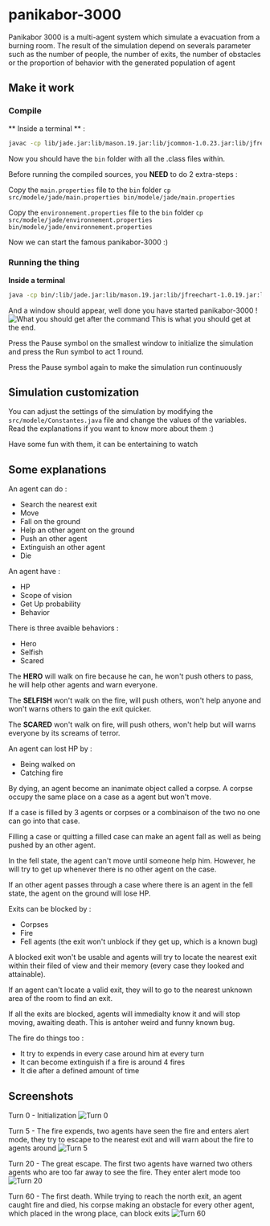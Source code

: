 # panikabor-3000
Panikabor 3000 is a multi-agent system which simulate a evacuation from a burning room. 
The result of the simulation depend on severals parameter such as the number of people, 
the number of exits, the number of obstacles or the proportion of behavior with the generated population of agent

## Make it work
### Compile

** Inside a terminal ** :
```bash
javac -cp lib/jade.jar:lib/mason.19.jar:lib/jcommon-1.0.23.jar:lib/jfreechart-1.0.19.jar:lib/javafx.base.jar src/gui/* src/main/* src/modele/jade/*.java src/modele/*.java src/modele/pathfinding/*.java -d bin/
```
Now you should have the `bin` folder with all the .class files within.

Before running the compiled sources, you **NEED** to do 2 extra-steps :

Copy the `main.properties` file to the `bin` folder
`cp src/modele/jade/main.properties bin/modele/jade/main.properties`

Copy the `environnement.properties` file to the `bin` folder
`cp src/modele/jade/environnement.properties bin/modele/jade/environnement.properties`

Now we can start the famous panikabor-3000 :)

### Running the thing

**Inside a terminal**
```bash
java -cp bin/:lib/jade.jar:lib/mason.19.jar:lib/jfreechart-1.0.19.jar:lib/javafx.base.jar:lib/jcommon-1.0.23.jar main.Main 
```

And a window should appear, well done you have started panikabor-3000 !
![What you should get after the command](https://i.imgur.com/bPjbCYD.png)
This is what you should get at the end.

Press the Pause symbol on the smallest window to initialize the simulation and press the Run symbol to act 1 round.

Press the Pause symbol again to make the simulation run continuously

## Simulation customization

You can adjust the settings of the simulation by modifying the `src/modele/Constantes.java` file and change the values of the variables. Read the explanations if you want to know more about them :)

Have some fun with them, it can be entertaining to watch 

## Some explanations

An agent can do :
* Search the nearest exit
* Move
* Fall on the ground
* Help an other agent on the ground
* Push an other agent
* Extinguish an other agent
* Die

An agent have :
* HP
* Scope of vision
* Get Up probability
* Behavior

There is three avaible behaviors :
* Hero
* Selfish
* Scared

The **HERO** will walk on fire because he can, he won't push others to pass, he will help other agents and warn everyone.

The **SELFISH** won't walk on the fire, will push others, won't help anyone and won't warns others to gain the exit quicker.

The **SCARED** won't walk on fire, will push others, won't help but will warns everyone by its screams of terror.

An agent can lost HP by :
* Being walked on
* Catching fire

By dying, an agent become an inanimate object called a corpse. A corpse occupy the same place on a case as a agent but won't move.

If a case is filled by 3 agents or corpses or a combinaison of the two no one can go into that case.

Filling a case or quitting a filled case can make an agent fall as well as being pushed by an other agent.

In the fell state, the agent can't move until someone help him. However, he will try to get up whenever there is no other agent on the case.

If an other agent passes through a case where there is an agent in the fell state, the agent on the ground will lose HP.

Exits can be blocked by :
* Corpses
* Fire
* Fell agents (the exit won't unblock if they get up, which is a known bug)

A blocked exit won't be usable and agents will try to locate the nearest exit within their filed of view and their memory (every case they looked and attainable).

If an agent can't locate a valid exit, they will to go to the nearest unknown area of the room to find an exit.

If all the exits are blocked, agents will immedialty know it and will stop moving, awaiting death. This is antoher weird and funny known bug.

The fire do things too :
* It try to expends in every case around him at every turn
* It can become extinguish if a fire is around 4 fires
* It die after a defined amount of time

## Screenshots

Turn 0 - Initialization
![Turn 0](https://i.imgur.com/7RumTN3.png)

Turn 5 - The fire expends, two agents have seen the fire and enters alert mode, they try to escape to the nearest exit and will warn about the fire to agents around
![Turn 5](https://i.imgur.com/N1DmSl7.png)

Turn 20 - The great escape. The first two agents have warned two others agents who are too far away to see the fire. They enter alert mode too
![Turn 20](https://i.imgur.com/lX5OlcJ.png)

Turn 60 - The first death. While trying to reach the north exit, an agent caught fire and died, his corpse making an obstacle for every other agent, which placed in the wrong place, can block exits
![Turn 60](https://i.imgur.com/h9FcKjH.png)

